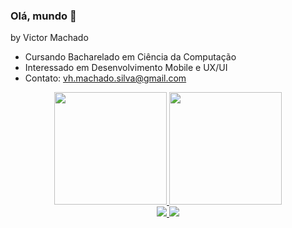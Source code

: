 ### Olá, mundo 👋
by Victor Machado

- Cursando Bacharelado em Ciência da Computação
- Interessado em Desenvolvimento Mobile e UX/UI
- Contato: vh.machado.silva@gmail.com

<div align="center">
  <a href="https://github.com/vh-machado">
  <img height="180em" src="https://github-readme-stats.vercel.app/api?username=vh-machado&show_icons=true&theme=gruvbox&include_all_commits=true&count_private=true"/>
  <img height="180em" src="https://github-readme-stats.vercel.app/api/top-langs/?username=vh-machado&layout=compact&langs_count=16&theme=gruvbox"/>
</div>

<div align="center">
  <img src="https://spotify-github-profile.vercel.app/api/view?uid=bannf0500b9kwq9xv8mrl3jbj&cover_image=true&theme=default&bar_color_cover=false"/>
  <img src="https://spotify-recently-played-readme.vercel.app/api?user=bannf0500b9kwq9xv8mrl3jbj&width=400&count=7"/>
</div>

<!--
<div align="center">
<table>

<tr>
<td>

[![spotify-github-profile](https://spotify-github-profile.vercel.app/api/view?uid=bannf0500b9kwq9xv8mrl3jbj&cover_image=true&theme=default&bar_color_cover=false)](https://spotify-github-profile.vercel.app/api/view?uid=bannf0500b9kwq9xv8mrl3jbj&redirect=true)

</td>
<td>

![Spotify Recent Played](https://spotify-recently-played-readme.vercel.app/api?user=bannf0500b9kwq9xv8mrl3jbj&width=400&count=7)

</td>
</tr>
</table>
</div>
  
<div>
  <a href="https://beacons.ai/vh-machado">
  <img height="180em" src="https://github-readme-stats.vercel.app/api?username=vh-machado&show_icons=true&theme=gruvbox&include_all_commits=true&count_private=true"/>
  <img height="180em" src="https://github-readme-stats.vercel.app/api/top-langs/?username=vh-machado&layout=compact&langs_count=16&theme=gruvbox"/>
</div>
  
[![spotify-github-profile](https://spotify-github-profile.vercel.app/api/view?uid=bannf0500b9kwq9xv8mrl3jbj&cover_image=true&theme=novatorem&bar_color_cover=false)](https://spotify-github-profile.vercel.app/api/view?uid=bannf0500b9kwq9xv8mrl3jbj&redirect=true)
-->

  
<!--
**vh-machado/vh-machado** is a ✨ _special_ ✨ repository because its `README.md` (this file) appears on your GitHub profile.

Here are some ideas to get you started:

- 🔭 I’m currently working on ...
- 🌱 I’m currently learning ...
- 👯 I’m looking to collaborate on ...
- 🤔 I’m looking for help with ...
- 💬 Ask me about ...
- 📫 How to reach me: ...
- 😄 Pronouns: ...
- ⚡ Fun fact: ...
-->
